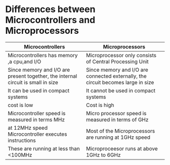 # Differences between Microcontrollers and Microprocessors
| Microcontrollers | Microprocessors|
|------------------|----------------|
| Microcontrollers has memory ,a cpu,and I/O | Microprocessor only consists of Central Processing Unit |
| Since memory and I/O are present together, the internal circuit is small in size | Since memory and I/O are connected externally, the circuit becomes large in size |
| It can be used in compact systems | It cannot be used in compact systems |
| cost is low | Cost is high |
| Microcontroller speed is measured in terms MHz | Micro processor speed is measured in terms of GHz|
| at 12MHz speed Microcontroller executes instructions | Most of the Microprocessors are running at 1GHz speed|
| These are running at less than <100MHz | Microproceesor runs at above 1GHz to 6GHz|


